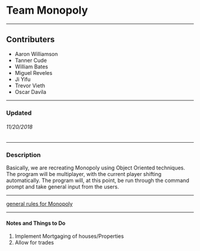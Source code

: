 # Team Monopoly
---
## Contributers
 * Aaron Williamson
 * Tanner Cude
 * William Bates
 * Miguel Reveles
 * Ji Yifu
 * Trevor Vieth
 * Oscar Davila
 ---
 ### Updated
 ###### 11/20/2018 
 ---
 ### Description
 Basically, we are recreating Monopoly using Object Oriented techniques. The program will be multiplayer, with the current player shifting automatically. The program will, at this point, be run through the command prompt and take general input from the users.
 
 ---
 [general rules for Monopoly](https://winning-moves.com/images/megamonopolyrules.pdf)
 
 ---
 #### Notes and Things to Do
 
1. Implement Mortgaging of houses/Properties
2. Allow for trades
